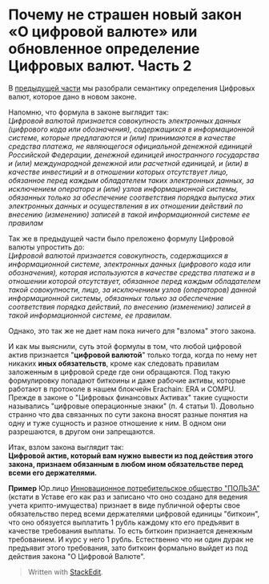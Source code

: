 # Почему не страшен новый закон «О цифровой валюте» или обновленное определение Цифровых валют. Часть 2

В [предыдущей части](https://github.com/icreator/new_government_3000/blob/master/CryptoValuta-2020-05.md) мы разобрали семантику определения Цифровых валют, которое дано в новом законе.

Напомню, что формула в законе выглядит так:  
*Цифровой валютой признается совокупность электронных данных (цифрового кода или обозначения), содержащихся в информационной системе, которые предлагаются и (или) принимаются в качестве средства платежа, не являющегося официальной денежной единицей Российской Федерации, денежной единицей иностранного государства и (или) международной денежной или расчетной единицей, и (или) в качестве инвестиций и в отношении которых отсутствует лицо, обязанное перед каждым обладателем таких электронных данных, за исключением оператора и (или) узлов информационной системы, обязанных только за обеспечение соответствия порядка выпуска этих электронных данных и осуществления в их отношении действий по внесению (изменению) записей в такой информационной системе ее правилам*

Так же в предыдущей части было преложено формулу Цифровой валюты упростить до:  
*Цифровой валютой признается совокупность, содержащихся в информационной системе, электронных данных (цифрового кода или обозначения), которая используются в качестве средства платежа и в отношении которой отсутствует, обязанное перед каждым обладателем такой совокупности, лицо, за исключением узлов (операторов) данной информационной системы, обязанных только за обеспечение соответствия порядка действий, по внесению (изменению) записей в такой информационной системе, ее правилам.*

Однако, это так же не дает нам пока ничего для "взлома" этого закона.

И как мы выяснили, суть этой формулы в том, что любой цифровой актив признается "**цифровой валютой**" только тогда, когда по нему нет никаких **иных обязательств**, кроме как следовать правилам заложенным в цифровой среде где они обращаются.
Под такую формулировку попадают биткоины и даже рабочие активы, которые работают в протоколе в нашем блокчейн Erachain: ERA и COMPU. Прежде в законе о "Цифровых финансовых Активах" такие сущности назывались "цифровые операционные знаки" (п. 4 статьи 1). Довольно странно что два связанных по сути закона вносят разные понятия на одну и туже сущность и разное отношение к ним. В одном они разрешаются, в другом они запрещаются.

Итак, взлом закона выглядит так:   
**Цифровой актив, который вам нужно вывести из под действия этого закона, признаем обязанным в любом ином обязательстве перед всеми его держателями.**

**Пример**
Юр.лицо [Инновационное потребительское общество "ПОЛЬЗА"](http://ipo-polza.ru/default/docs) (кстати в Уставе его как раз и записано что оно создано для ведения учета крипто-имущества) признает в виде публичной оферты свое обязательство перед всеми держателями цифровой единицы "биткоин", что оно обязуется выплатить 1 рубль каждому кто его предъявит в качестве требования выплаты. То есть биткоин признается денежным требованием. И курс у него 1 рубль. Естественно что ни один дурак не предъявит этого требования, зато биткоин формально выйдет из под действия закона "О Цифровой Валюте".

> Written with [StackEdit](https://stackedit.io/).
